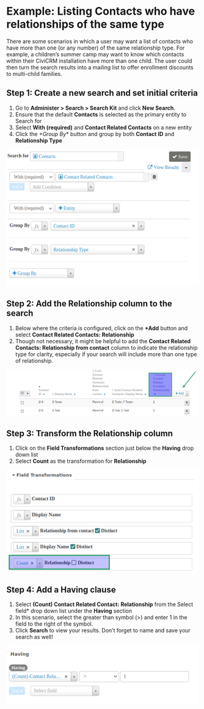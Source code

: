 # Example: Listing Contacts who have relationships of the same type

There are some scenarios in which a user may want a list of contacts who have more than one (or any number) of the same relationship type. For example, a children’s summer camp may want to know which contacts within their CiviCRM installation have more than one child. The user could then turn the search results into a mailing list to offer enrollment discounts to multi-child families.

## Step 1: Create a new search and set initial criteria

1. Go to **Administer > Search > Search Kit** and click **New Search**.
1. Ensure that the default **Contacts** is selected as the primary entity to Search for
1. Select **With (required)** and **Contact Related Contacts** on a new entity
1. Click the *+Group By** button and group by both **Contact ID** and **Relationship Type**

![Search criteria](docs/img/search-kit/multirelationships-search-settings.png)

## Step 2: Add the Relationship column to the search

1. Below where the criteria is configured, click on the **+Add** button and select **Contact Related Contacts: Relationship**
1. Though not necessary, it might be helpful to add the **Contact Related Contacts: Relationship from contact** column to indicate the relationship type for clarity, especially if your search will include more than one type of relationship.

![Relationship column](docs/img/search-kit/multirelationships-columns.png)


## Step 3: Transform the Relationship column

1. Click on the **Field Transformations** section just below the **Having** drop down list
1. Select **Count** as the transformation for **Relationship**

![Field Transformations](docs/img/search-kit/multirelationships-fieldtransformations.png)


## Step 4: Add a Having clause

1. Select **(Count) Contact Related Contact: Relationship** from the Select field* drop down list under the **Having** section
1. In this scenario, select the greater than symbol (>) and enter 1 in the field to the right of the symbol.
1.  Click **Search** to view your results. Don’t forget to name and save your search as well!

![Having clause](docs/img/search-kit/multirelationships-having.png)
